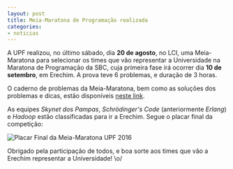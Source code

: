 ```yaml
---
layout: post
title: Meia-Maratona de Programação realizada
categories:
- noticias
---
```


A UPF realizou, no último sábado, dia **20 de agosto**, no LCI, 
uma Meia-Maratona para selecionar os times que vão representar a 
Universidade na Maratona de Programação da SBC, cuja primeira fase 
irá ocorrer dia **10 de setembro**, em Erechim. A prova teve 6 problemas, e duração de 3 horas.

O caderno de problemas da Meia-Maratona, bem como as soluções dos problemas e dicas, estão disponíveis <a href="https://github.com/maratonaupf/codigos/tree/master/MeiaMaratonaUPF2016" target="_blank">neste link</a>.


As equipes _Skynet dos Pampas_, _Schrödinger's Code_ (anteriormente _Erlang_) e _Hadoop_ estão classificadas para ir a Erechim. 
Segue o placar final da competição:

![Placar Final da Meia-Maratona UPF 2016](/images/placarFinal-MeiaMaratonaUPF2016.png "Placar Final da Meia-Maratona UPF 2016")

Obrigado pela participação de todos, e boa sorte aos times que vão a Erechim representar a Universidade! \o/
